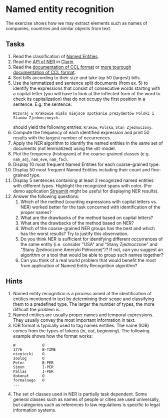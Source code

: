 # Named entity recognition

The exercise shows how we may extract elements such as names of companies, countries and similar objects from text.

## Tasks

1. Read the classification of [Named Entities](https://clarin-pl.eu/dspace/bitstream/handle/11321/294/WytyczneKPWr-jednostkiidentyfikacyjne.pdf).
1. Read the [API of NER](https://wiki.clarin-pl.eu/pl/nlpws/services/liner2) in [Clarin](https://ws.clarin-pl.eu/ner.shtml).
1. Read the [documentation of CCL format](https://wiki.clarin-pl.eu/pl/nlpws/services/ccl) or [more tourough documentation of CCL format](http://nlp.pwr.wroc.pl/redmine/projects/corpus2/wiki/CCL_format).
1. Sort bills according to their size and take top 50 (largest) bills.
1. Use the lemmatized and sentence split documents (from ex. 5) to identify the expressions that consist of consecutive
   words starting with a capital letter (you will have to look at the inflected form of the word to check its
   capitalization) that do not occupy the first position in a sentence. E.g. the sentence:
   ```
   Wczoraj w Krakowie miało miejsce spotkanie prezydentów Polski i Stanów Zjednoczonych.
   ```
   should yield the following entries: `Kraków`, `Polska`, `Stan Zjednoczony`.
1. Compute the frequency of each identified expression and print 50 results with the largest number of occurrences.
1. Apply the NER algorithm to identify the named entities in the same set of documents (not lemmatized) using the `n82` model.
1. Plot the frequency (histogram) of the coarse-grained classes (e.g. `nam_adj`, `nam_eve`, `nam_fac`).
1. Display 10 most frequent Named Entities for each coarse-grained type.
1. Display 50 most frequent Named Entities including their count and fine-grained type.
2. Display 5 sentences containing at least 2 recognized named entities with different types. Highlight the recognized spans with color.
   (For demo application [Streamlit](https://streamlit.io/) might be useful for displaying NER results).
4. Answer the following questions:
   1. Which of the method (counting expressions with capital letters vs. NER) worked better for the task concerned with
      identification of the proper names?
   1. What are the drawbacks of the method based on capital letters?
   1. What are the drawbacks of the method based on NER?
   1. Which of the coarse-grained NER groups has the best and which has the worst results? Try to justify this
      observation.
   1. Do you think NER is sufficient for identifying different occurrences of the same entity (i.e. consider "USA" and
      "Stany Zjednoczone" and "Stany Zjednoczone Ameryki Północnej")? If not, can you suggest an algorithm or a tool that
      would be able to group such names together?
   1. Can you think of a real world problem that would benefit the most from application of Named Entity Recognition
      algorithm?

## Hints

1. Named entity recognition is a process aimed at the identification of entities mentioned in text by determining their
   scope and classifying them to a predefined type. The larger the number of types, the more difficult the problem is.
1. Named entities are usually proper names and temporal expressions. They usually convey the most important information
   in text.
1. IOB format is typically used to tag names entities. The name (IOB) comes from the types of tokens (_in_, _out_, _beginning_).
   The following example shows how the format works:
   ```
   W            O
   1776         B-TIME
   niemiecki    O
   zoolog       O
   Peter        B-PER
   Simon        I-PER
   Pallas       I-PER
   dokonał      O
   formalnego   O
   ...
   ```
1. The set of classes used in NER is partially task dependent. Some general classes such as names of people or cities
   are used universally, but categories such as references to law regulations is specific to legal information systems.
